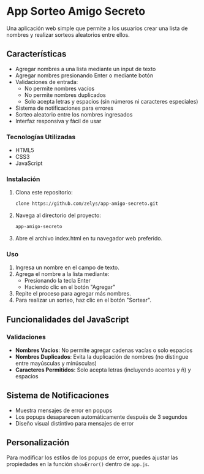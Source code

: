 # App Sorteo Amigo Secreto

Una aplicación web simple que permite a los usuarios crear una lista de nombres y realizar sorteos aleatorios entre ellos.

## Características

- Agregar nombres a una lista mediante un input de texto
- Agregar nombres presionando Enter o mediante botón
- Validaciones de entrada:
  - No permite nombres vacíos
  - No permite nombres duplicados
  - Solo acepta letras y espacios (sin números ni caracteres especiales)
- Sistema de notificaciones para errores
- Sorteo aleatorio entre los nombres ingresados
- Interfaz responsiva y fácil de usar

### Tecnologías Utilizadas

- HTML5
- CSS3
- JavaScript

### Instalación

1. Clona este repositorio:

   ```bash
   clone https://github.com/zelys/app-amigo-secreto.git
   ```

1. Navega al directorio del proyecto:

   ```bash
   app-amigo-secreto
   ```

1. Abre el archivo index.html en tu navegador web preferido.

### Uso

1. Ingresa un nombre en el campo de texto.
1. Agrega el nombre a la lista mediante:
   - Presionando la tecla Enter
   - Haciendo clic en el botón "Agregar"
1. Repite el proceso para agregar más nombres.
1. Para realizar un sorteo, haz clic en el botón "Sortear".

## Funcionalidades del JavaScript

### Validaciones

- **Nombres Vacíos**: No permite agregar cadenas vacías o solo espacios
- **Nombres Duplicados**: Evita la duplicación de nombres (no distingue entre mayúsculas y minúsculas)
- **Caracteres Permitidos**: Solo acepta letras (incluyendo acentos y ñ) y espacios

## Sistema de Notificaciones

- Muestra mensajes de error en popups
- Los popups desaparecen automáticamente después de 3 segundos
- Diseño visual distintivo para mensajes de error

## Personalización

Para modificar los estilos de los popups de error, puedes ajustar las propiedades en la función `showError()` dentro de `app.js`.

